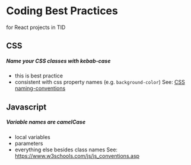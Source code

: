 # Coding Best Practices
for React projects in TID

## CSS

##### Name your CSS classes with kebab-case 
- this is best practice
- consistent with css property names (e.g. `background-color`)
See: [CSS naming-conventions](https://www.freecodecamp.org/news/css-naming-conventions-that-will-save-you-hours-of-debugging-35cea737d849/)

## Javascript

##### Variable names are camelCase 
- local variables
- parameters
- everything else besides class names
See: https://www.w3schools.com/js/js_conventions.asp


